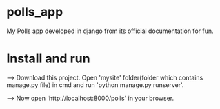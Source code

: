 # polls_app

My Polls app developed in django from its official documentation for fun.


# Install and run

--> Download this project. Open 'mysite' folder(folder which contains manage.py file) in cmd and run 'python manage.py runserver'.

--> Now open 'http://localhost:8000/polls' in your browser.
